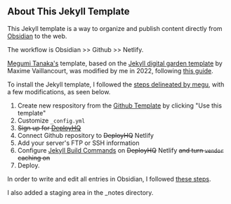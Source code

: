 ## About This Jekyll Template

This Jekyll template is a way to organize and publish content directly from [Obsidian](https://obsidian.md/) to the web.

The workflow is Obsidian >> Github >> Netlify.

[Megumi Tanaka's](https://megumi.co) template, based on the [Jekyll digital garden template](https://github.com/maximevaillancourt/digital-garden-jekyll-template) by Maxime Vaillancourt, was modified by me in 2022, following <a href="https://garden.megu.space/your-first-note.html#installation" class="internal-link">this guide</a>.

To install the Jekyll template, I followed the [steps delineated by megu](https://garden.megu.space/your-first-note.html#installation), with a few modifications, as seen below.

1. Create new respository from the [Github Template](https://github.com/meewgumi/digital-garden-apache-template) by clicking "Use this template"
2. Customize `_config.yml`
3. ~~Sign up for [DeployHQ](https://www.deployhq.com/r/nx7qct)~~
4. Connect Github repository to ~~DeployHQ~~ Netlify
5. Add your server's FTP or SSH information
6. Configure [Jekyll Build Commands](https://www.deployhq.com/guides/jekyll) on ~~DeployHQ~~ Netlify ~~and turn `vendor` caching on~~
7. Deploy.

In order to write and edit all entries in Obsidian, I followed [these steps](https://garden.megu.space/obsidian-setup.html).

I also added a staging area in the \_notes directory.